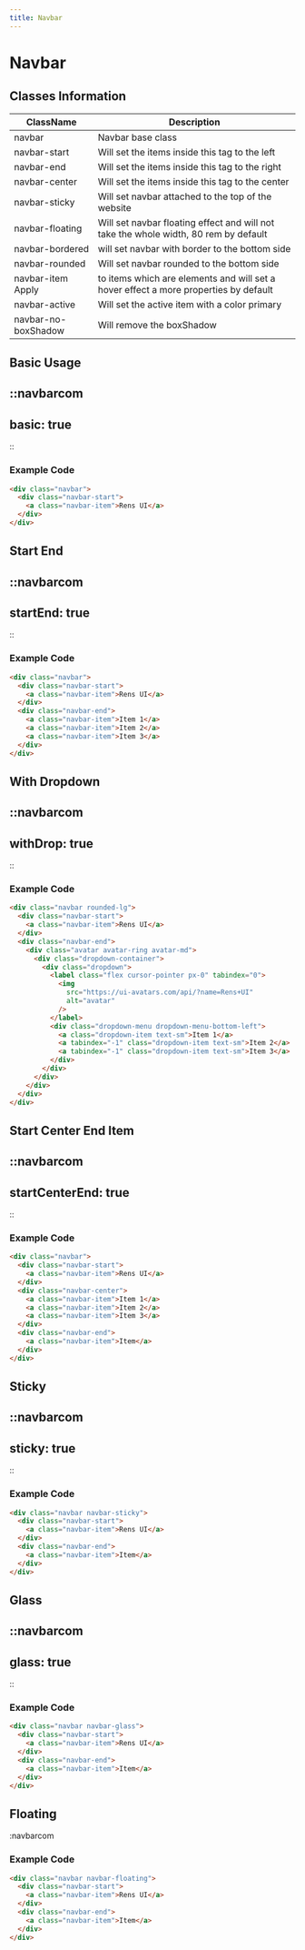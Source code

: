 ```yaml
---
title: Navbar
---
```


# Navbar

## Classes Information

| ClassName           | Description                                                                          |
| ------------------- | ------------------------------------------------------------------------------------ |
| navbar              | Navbar base class                                                                    |
| navbar-start        | Will set the items inside this tag to the left                                       |
| navbar-end          | Will set the items inside this tag to the right                                      |
| navbar-center       | Will set the items inside this tag to the center                                     |
| navbar-sticky       | Will set navbar attached to the top of the website                                   |
| navbar-floating     | Will set navbar floating effect and will not take the whole width, 80 rem by default |
| navbar-bordered     | will set navbar with border to the bottom side                                       |
| navbar-rounded      | Will set navbar rounded to the bottom side                                           |
| navbar-item Apply   | to items which are elements and will set a hover effect a more properties by default |
| navbar-active       | Will set the active item with a color primary                                        |
| navbar-no-boxShadow | Will remove the boxShadow                                                            |

## Basic Usage 

::navbarcom
---
basic: true
---
::

### Example Code

```html [html]
<div class="navbar">
  <div class="navbar-start">
    <a class="navbar-item">Rens UI</a>
  </div>
</div>

```

## Start End 

::navbarcom
---
startEnd: true
---
::

### Example Code

```html [html]
<div class="navbar">
  <div class="navbar-start">
    <a class="navbar-item">Rens UI</a>
  </div>
  <div class="navbar-end">
    <a class="navbar-item">Item 1</a>
    <a class="navbar-item">Item 2</a>
    <a class="navbar-item">Item 3</a>
  </div>
</div>
```

## With Dropdown 

::navbarcom
---
withDrop: true
---
::

### Example Code

```html [html]
<div class="navbar rounded-lg">
  <div class="navbar-start">
    <a class="navbar-item">Rens UI</a>
  </div>
  <div class="navbar-end">
    <div class="avatar avatar-ring avatar-md">
      <div class="dropdown-container">
        <div class="dropdown">
          <label class="flex cursor-pointer px-0" tabindex="0">
            <img
              src="https://ui-avatars.com/api/?name=Rens+UI"
              alt="avatar"
            />
          </label>
          <div class="dropdown-menu dropdown-menu-bottom-left">
            <a class="dropdown-item text-sm">Item 1</a>
            <a tabindex="-1" class="dropdown-item text-sm">Item 2</a>
            <a tabindex="-1" class="dropdown-item text-sm">Item 3</a>
          </div>
        </div>
      </div>
    </div>
  </div>
</div>

```

## Start Center End Item 

::navbarcom
---
startCenterEnd: true
---
::

### Example Code

```html [html]
<div class="navbar">
  <div class="navbar-start">
    <a class="navbar-item">Rens UI</a>
  </div>
  <div class="navbar-center">
    <a class="navbar-item">Item 1</a>
    <a class="navbar-item">Item 2</a>
    <a class="navbar-item">Item 3</a>
  </div>
  <div class="navbar-end">
    <a class="navbar-item">Item</a>
  </div>
</div>
```

## Sticky 

::navbarcom
---
sticky: true
---
::

### Example Code

```html [html]
<div class="navbar navbar-sticky">
  <div class="navbar-start">
    <a class="navbar-item">Rens UI</a>
  </div>
  <div class="navbar-end">
    <a class="navbar-item">Item</a>
  </div>
</div>

```

## Glass 

::navbarcom
---
glass: true
---
::

### Example Code

```html [html]
<div class="navbar navbar-glass">
  <div class="navbar-start">
    <a class="navbar-item">Rens UI</a>
  </div>
  <div class="navbar-end">
    <a class="navbar-item">Item</a>
  </div>
</div>
```

## Floating 

:navbarcom

### Example Code

```html [html]
<div class="navbar navbar-floating">
  <div class="navbar-start">
    <a class="navbar-item">Rens UI</a>
  </div>
  <div class="navbar-end">
    <a class="navbar-item">Item</a>
  </div>
</div>
```
